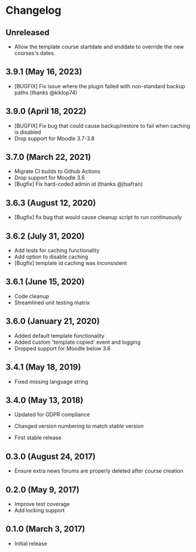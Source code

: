 # Changelog

## Unreleased

- Allow the template course startdate and enddate to override the new courses's dates.

## 3.9.1 (May 16, 2023)

- [BUGFIX] Fix issue where the plugin failed with non-standard backup paths (thanks @kiklop74)

## 3.9.0 (April 18, 2022)

- [BUGFIX] Fix bug that could cause backup/restore to fail when caching is disabled
- Drop support for Moodle 3.7-3.8

## 3.7.0 (March 22, 2021)

- Migrate CI builds to Github Actions
- Drop support for Moodle 3.6
- [Bugfix] Fix hard-coded admin id (thanks @jtsafran)

## 3.6.3 (August 12, 2020)

- [Bugfix] fix bug that would cause cleanup script to run continuously

## 3.6.2 (July 31, 2020)

- Add tests for caching functionality
- Add option to disable caching
- [Bugfix] template id caching was inconsistent

## 3.6.1 (June 15, 2020)

- Code cleanup
- Streamlined unit testing matrix

## 3.6.0 (January 21, 2020)

- Added default template functionality
- Added custom 'template copied' event and logging
- Dropped support for Moodle below 3.6

## 3.4.1 (May 18, 2019)

- Fixed missing language string

## 3.4.0 (May 13, 2018)

- Updated for GDPR compliance

- Changed version numbering to match stable version
- First stable release

## 0.3.0 (August 24, 2017)

- Ensure extra news forums are properly deleted after course creation

## 0.2.0 (May 9, 2017)

- Improve test coverage
- Add locking support

## 0.1.0 (March 3, 2017)

- Initial release
